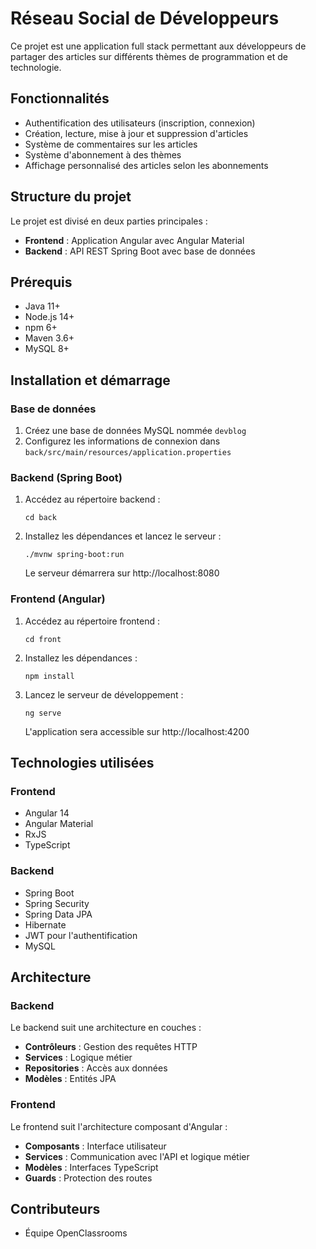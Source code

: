 # Réseau Social de Développeurs

Ce projet est une application full stack permettant aux développeurs de partager des articles sur différents thèmes de programmation et de technologie.

## Fonctionnalités

- Authentification des utilisateurs (inscription, connexion)
- Création, lecture, mise à jour et suppression d'articles
- Système de commentaires sur les articles
- Système d'abonnement à des thèmes
- Affichage personnalisé des articles selon les abonnements

## Structure du projet

Le projet est divisé en deux parties principales :

- **Frontend** : Application Angular avec Angular Material
- **Backend** : API REST Spring Boot avec base de données

## Prérequis

- Java 11+
- Node.js 14+
- npm 6+
- Maven 3.6+
- MySQL 8+

## Installation et démarrage

### Base de données

1. Créez une base de données MySQL nommée `devblog`
2. Configurez les informations de connexion dans `back/src/main/resources/application.properties`

### Backend (Spring Boot)

1. Accédez au répertoire backend :
   ```
   cd back
   ```

2. Installez les dépendances et lancez le serveur :
   ```
   ./mvnw spring-boot:run
   ```
   
   Le serveur démarrera sur http://localhost:8080

### Frontend (Angular)

1. Accédez au répertoire frontend :
   ```
   cd front
   ```

2. Installez les dépendances :
   ```
   npm install
   ```

3. Lancez le serveur de développement :
   ```
   ng serve
   ```
   
   L'application sera accessible sur http://localhost:4200

## Technologies utilisées

### Frontend
- Angular 14
- Angular Material
- RxJS
- TypeScript

### Backend
- Spring Boot
- Spring Security
- Spring Data JPA
- Hibernate
- JWT pour l'authentification
- MySQL

## Architecture

### Backend

Le backend suit une architecture en couches :
- **Contrôleurs** : Gestion des requêtes HTTP
- **Services** : Logique métier
- **Repositories** : Accès aux données
- **Modèles** : Entités JPA

### Frontend

Le frontend suit l'architecture composant d'Angular :
- **Composants** : Interface utilisateur
- **Services** : Communication avec l'API et logique métier
- **Modèles** : Interfaces TypeScript
- **Guards** : Protection des routes

## Contributeurs

- Équipe OpenClassrooms

